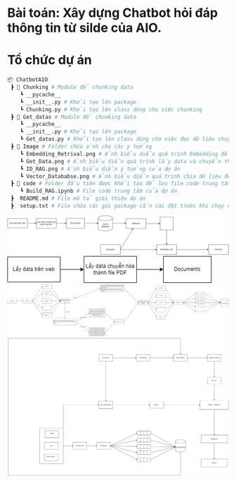 # Bài toán: Xây dựng Chatbot hỏi đáp thông tin từ silde của AIO.
# Tổ chức dự án
```bash
📦 ChatbotAIO
 ┣ 📂 Chunking # Module để chunking data
    ┗ __pycache__ 
    ┗ __init__.py # Khởi tạo lên package  
    ┗ Chunking.py # Khởi tạo lên class dùng cho việc chunking
 ┣ 📂 Get_datas # Module để chunking data
    ┗ __pycache__ 
    ┗ __init__.py # Khởi tạo lên package
    ┗ Get_datas.py # Khởi tạo lên class dùng cho việc đọc dữ liệu chuyển thành file text
 ┣ 📂 Image # Folder chứa ảnh cho các ý tưởng
    ┗ Embedding_Retrival.png # Ảnh biểu diễn quá trình Embedding để đưa vào Vector database 
    ┗ Get_Data.png # Ảnh biểu diễn quá trình lấy data và chuyển thành Documents 
    ┗ ID_RAG.png # Ảnh biểu diễn ý tưởng của dự án 
    ┗ Vector_Datababse.png # Ảnh biểu diễn quá trình chia dữ liệu để chuyển hóa vào Vector databse
 ┣ 📂 code # Folder đầu tiên được khởi tạo để lưu file code trung tâm của dự án
    ┗ Build_RAG.ipynb # File code trung tâm của dự án
 ┣  README.md # File mô tả giới thiệu dự án 
 ┣  setup.txt # File chứa các gói package cần cài đặt trước khi chạy chương trình  
```

![Ý tưởng](image/ID_RAG.png)
![Quá trình data và chuyển thành Documents](image/Get_Data.png)
![Quá trình tách văn bản Embedding để đưa vào Vector database](image/Vector_Database.png)
![Quá trình Embedding để tiến hành Retrival](image/Embedding_Retrival.png)
